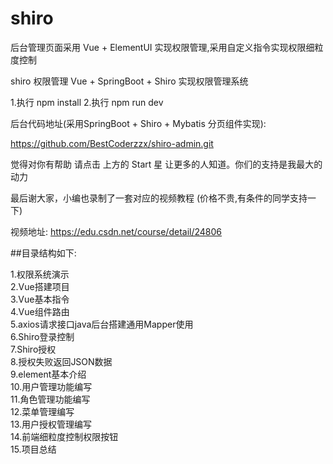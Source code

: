 # shiro

后台管理页面采用 Vue + ElementUI 实现权限管理,采用自定义指令实现权限细粒度控制

shiro 权限管理 Vue + SpringBoot + Shiro 实现权限管理系统

1.执行 npm install
2.执行 npm run dev

后台代码地址(采用SpringBoot + Shiro + Mybatis 分页组件实现):

https://github.com/BestCoderzzx/shiro-admin.git

觉得对你有帮助 请点击 上方的 Start 星 让更多的人知道。你们的支持是我最大的动力

最后谢大家，小编也录制了一套对应的视频教程 (价格不贵,有条件的同学支持一下)

视频地址: https://edu.csdn.net/course/detail/24806


##目录结构如下:

1.权限系统演示  
2.Vue搭建项目  
3.Vue基本指令  
4.Vue组件路由  
5.axios请求接口java后台搭建通用Mapper使用  
6.Shiro登录控制  
7.Shiro授权  
8.授权失败返回JSON数据  
9.element基本介绍  
10.用户管理功能编写  
11.角色管理功能编写  
12.菜单管理编写  
13.用户授权管理编写  
14.前端细粒度控制权限按钮  
15.项目总结  

